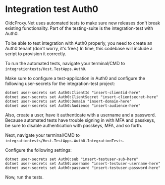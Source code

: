 # Integration test Auth0

OidcProxy.Net uses automated tests to make sure new releases don't break existing functionality. 
Part of the testing-suite is the integration-test with Auth0.

To be able to test integration with Auth0 properly, you need to create an Auth0 tenant (don't worry, it's free.)
In time, this codebase will include a script to provision it correctly.

To run the automated tests, navigate your terminal/CMD to `integrationtests/Host.TestApps.Auth0`.

Make sure to configure a test-application in Auth0 and configure the following user-secrets for the integration-test project:

```terminal
dotnet user-secrets set Auth0:ClientId "insert-clientid-here"
dotnet user-secrets set Auth0:ClientSecret "insert-clientsecret-here"
dotnet user-secrets set Auth0:Domain "insert-domain-here"
dotnet user-secrets set Auth0:Audience "insert-audience-here"
```

Also, create a user, have it authenticate with a username and a password. 
Because automated tests have trouble signing in with MFA and passkeys, be sure to disable authentication with passkeys, MFA, and so forth.

Next, navigate your terminal/CMD to `integrationtests/Host.TestApps.Auth0.IntegrationTests`.

Configure the following settings:

```terminal
dotnet user-secrets set Auth0:sub "insert-testuser-sub-here"
dotnet user-secrets set Auth0:username "insert-testuser-username-here" 
dotnet user-secrets set Auth0:password "insert-testuser-password-here"
```

Now, run the tests.